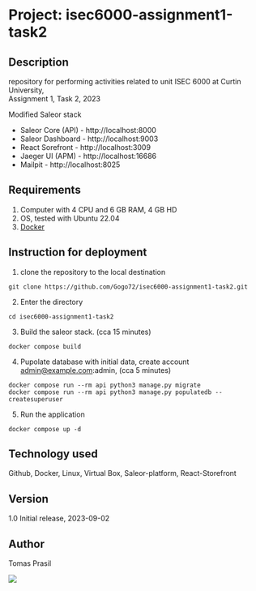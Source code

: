 # Project: isec6000-assignment1-task2 

## Description
repository for performing activities related to unit ISEC 6000 at Curtin University,  
Assignment 1, Task 2, 2023  

Modified Saleor stack
- Saleor Core (API) - http://localhost:8000
- Saleor Dashboard - http://localhost:9003
- React Sorefront - http://localhost:3009
- Jaeger UI (APM) - http://localhost:16686
- Mailpit - http://localhost:8025

## Requirements
1. Computer with 4 CPU and 6 GB RAM, 4 GB HD
2. OS, tested with Ubuntu 22.04
3. [Docker](https://docs.docker.com/install/)

## Instruction for deployment
1. clone the repository to the local destination
```
git clone https://github.com/Gogo72/isec6000-assignment1-task2.git
```

2. Enter the directory
```shell
cd isec6000-assignment1-task2
```

3. Build the saleor stack. (cca 15 minutes)
```shell
docker compose build
```

4. Pupolate database with initial data, create account admin@example.com:admin, (cca 5 minutes)
 ```shell
docker compose run --rm api python3 manage.py migrate
docker compose run --rm api python3 manage.py populatedb --createsuperuser
```

5. Run the application
```shell
docker compose up -d
```

## Technology used
Github, Docker, Linux, Virtual Box, Saleor-platform, React-Storefront

## Version
1.0 Initial release, 2023-09-02

## Author
Tomas Prasil

![](https://komarev.com/ghpvc/?username=Gogo72&color=yellow)
